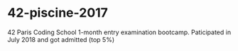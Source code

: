 # 42-piscine-2017

42 Paris Coding School 1-month entry examination bootcamp. Paticipated in July 2018 and got admitted (top 5%)
